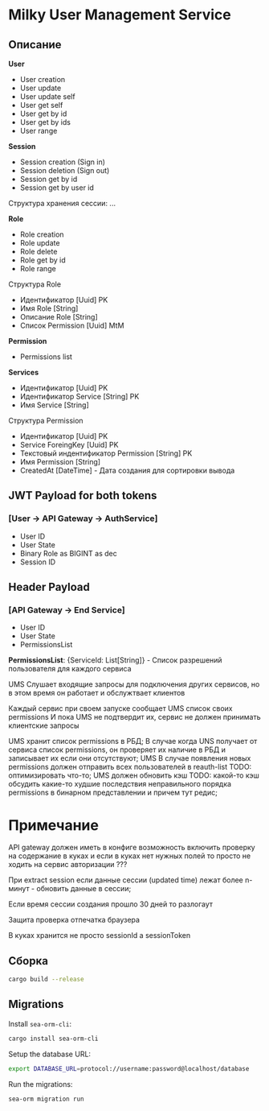 # Milky User Management Service

## Описание

**User**
- User creation
- User update
- User update self
- User get self
- User get by id
- User get by ids
- User range

**Session**
- Session creation (Sign in)
- Session deletion (Sign out)
- Session get by id
- Session get by user id

Структура хранения сессии:
...

**Role**
- Role creation
- Role update
- Role delete
- Role get by id
- Role range


Структура Role
- Идентификатор [Uuid] PK
- Имя Role [String]
- Описание Role [String]
- Список Permission [Uuid] MtM


**Permission**
- Permissions list

**Services**
- Идентификатор [Uuid] PK
- Идентификатор Service [String] PK
- Имя Service [String]

Структура Permission
- Идентификатор [Uuid] PK
- Service ForeingKey [Uuid] PK
- Текстовый индентификатор Permission [String] PK
- Имя Permission [String]
- CreatedAt [DateTime] - Дата создания для сортировки вывода

## JWT Payload for both tokens 
### [User -> API Gateway -> AuthService]
- User ID
- User State
- Binary Role as BIGINT as dec
- Session ID

## Header Payload 
### [API Gateway -> End Service]

- User ID
- User State
- PermissionsList

**PermissionsList**: {ServiceId: List[String]} - Список разрешений 
пользователя для каждого сервиса


UMS Слушает входящие запросы для подключения других сервисов, 
но в этом время он работает и обслужтвает клиентов


Каждый сервис при своем запуске сообщает UMS список своих permissions
И пока UMS не подтвердит их, сервис не должен принимать клиентские запросы


UMS хранит список permissions в РБД; В случае когда UNS получает
от сервиса список permissions, он проверяет их наличие в РБД и 
записывает их если они отсутствуют; 
UMS В случае появления новых permissions 
должен отправить всех пользователей в reauth-list TODO: оптимизировать что-то;
UMS должен обновить кэш TODO: какой-то кэш обсудить какие-то 
худшие последствия неправильного порядка permissions в бинарном представлении
и причем тут редис;


# Примечание

API gateway должен иметь в конфиге возможность включить проверку на 
содержание в куках и если в куках нет нужных полей то просто не 
ходить на сервис авторизации ???

При extract session если данные сессии (updated time) лежат более
n-минут - обновить данные в сессии;

Если время сессии создания прошло 30 дней то разлогаут

Защита проверка отпечатка браузера

В куках хранится не просто sessionId а sessionToken 
 

## Сборка

```bash
cargo build --release
```

## Migrations

Install `sea-orm-cli`:

```bash
cargo install sea-orm-cli
```

Setup the database URL:

```bash
export DATABASE_URL=protocol://username:password@localhost/database
```

Run the migrations:

```bash
sea-orm migration run
```
